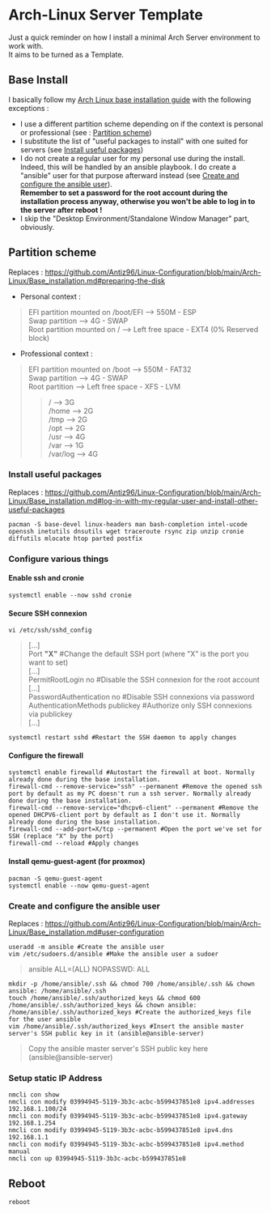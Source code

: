 # Arch-Linux Server Template

Just a quick reminder on how I install a minimal Arch Server environment to work with.  
It aims to be turned as a Template.  

## Base Install

I basically follow my [Arch Linux base installation guide](https://github.com/Antiz96/Linux-Configuration/blob/main/Arch-Linux/Base_installation.md) with the following exceptions :  
  
- I use a different partition scheme depending on if the context is personal or professional (see : [Partition scheme](https://github.com/Antiz96/Linux-Configuration/blob/main/Arch-Linux-Server-Template.md#partition-scheme))
- I substitute the list of "useful packages to install" with one suited for servers (see [Install useful packages](https://github.com/Antiz96/Linux-Configuration/blob/main/Arch-Linux-Server-Template.md#install-useful-packages))
- I do not create a regular user for my personal use during the install. Indeed, this will be handled by an ansible playbook. I do create a "ansible" user for that purpose afterward instead (see [Create and configure the ansible user](https://github.com/Antiz96/Linux-Configuration/blob/main/Arch-Linux-Server-Template.md#create-and-configure-the-ansible-user)).  
**Remember to set a password for the root account during the installation process anyway, otherwise you won't be able to log in to the server after reboot !**
- I skip the "Desktop Environment/Standalone Window Manager" part, obviously.

## Partition scheme

Replaces : https://github.com/Antiz96/Linux-Configuration/blob/main/Arch-Linux/Base_installation.md#preparing-the-disk

- Personal context :  
  
> EFI partition mounted on /boot/EFI --> 550M - ESP  
> Swap partition --> 4G - SWAP  
> Root partition mounted on / --> Left free space - EXT4 (0% Reserved block)  
  
- Professional context :  
  
> EFI partition mounted on /boot --> 550M - FAT32    
> Swap partition --> 4G - SWAP   
> Root partition --> Left free space - XFS - LVM  
> > / --> 3G  
> > /home --> 2G  
> > /tmp --> 2G  
> > /opt --> 2G  
> > /usr --> 4G  
> > /var --> 1G  
> > /var/log --> 4G

### Install useful packages

Replaces : https://github.com/Antiz96/Linux-Configuration/blob/main/Arch-Linux/Base_installation.md#log-in-with-my-regular-user-and-install-other-useful-packages  

```
pacman -S base-devel linux-headers man bash-completion intel-ucode openssh inetutils dnsutils wget traceroute rsync zip unzip cronie diffutils mlocate htop parted postfix 
```

### Configure various things

#### Enable ssh and cronie   

```
systemctl enable --now sshd cronie
```

#### Secure SSH connexion

```
vi /etc/ssh/sshd_config
```
> [...]  
> Port **"X"** #Change the default SSH port (where "X" is the port you want to set)     
> [...]  
> PermitRootLogin no #Disable the SSH connexion for the root account  
> [...]    
> PasswordAuthentication no #Disable SSH connexions via password  
> AuthenticationMethods publickey #Authorize only SSH connexions via publickey  
> [...]  

```
systemctl restart sshd #Restart the SSH daemon to apply changes
```

#### Configure the firewall

```
systemctl enable firewalld #Autostart the firewall at boot. Normally already done during the base installation.  
firewall-cmd --remove-service="ssh" --permanent #Remove the opened ssh port by default as my PC doesn't run a ssh server. Normally already done during the base installation.  
firewall-cmd --remove-service="dhcpv6-client" --permanent #Remove the opened DHCPV6-client port by default as I don't use it. Normally already done during the base installation.  
firewall-cmd --add-port=X/tcp --permanent #Open the port we've set for SSH (replace "X" by the port)
firewall-cmd --reload #Apply changes
```

#### Install qemu-guest-agent (for proxmox)

```
pacman -S qemu-guest-agent
systemctl enable --now qemu-guest-agent
```

### Create and configure the ansible user

Replaces : https://github.com/Antiz96/Linux-Configuration/blob/main/Arch-Linux/Base_installation.md#user-configuration

```
useradd -m ansible #Create the ansible user
vim /etc/sudoers.d/ansible #Make the ansible user a sudoer
```
> ansible ALL=(ALL) NOPASSWD: ALL  
  
```
mkdir -p /home/ansible/.ssh && chmod 700 /home/ansible/.ssh && chown ansible: /home/ansible/.ssh
touch /home/ansible/.ssh/authorized_keys && chmod 600 /home/ansible/.ssh/authorized_keys && chown ansible: /home/ansible/.ssh/authorized_keys #Create the authorized_keys file for the user ansible
vim /home/ansible/.ssh/authorized_keys #Insert the ansible master server's SSH public key in it (ansible@ansible-server)
```
> Copy the ansible master server's SSH public key here (ansible@ansible-server)  

### Setup static IP Address

```
nmcli con show 
nmcli con modify 03994945-5119-3b3c-acbc-b599437851e8 ipv4.addresses 192.168.1.100/24
nmcli con modify 03994945-5119-3b3c-acbc-b599437851e8 ipv4.gateway 192.168.1.254
nmcli con modify 03994945-5119-3b3c-acbc-b599437851e8 ipv4.dns 192.168.1.1
nmcli con modify 03994945-5119-3b3c-acbc-b599437851e8 ipv4.method manual
nmcli con up 03994945-5119-3b3c-acbc-b599437851e8 
```

## Reboot

```
reboot
```
